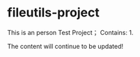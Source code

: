 # fileutils-project
This is an person Test Project；
Contains:
  1.
  
  
  
  
  
  
  
  
  
  
 The content will continue to be updated!

